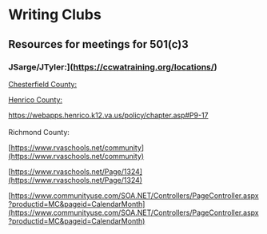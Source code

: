 


# Writing Clubs

## Resources for meetings for 501(c)3


### JSarge/JTyler:](https://ccwatraining.org/locations/)



[Chesterfield County:](http://mychesterfieldschools.com/community/facilities/)

  

[Henrico County:](https://webapps.henrico.k12.va.us/policy/chapter.asp#P11-09)  

[https://webapps.henrico.k12.va.us/policy/chapter.asp#P9-17  
](https://webapps.henrico.k12.va.us/policy/chapter.asp#P9-17)  
Richmond County:

[https://www.rvaschools.net/community](https://www.rvaschools.net/community)  

[https://www.rvaschools.net/Page/1324](https://www.rvaschools.net/Page/1324)

[](https://www.rvaschools.net/Page/1324)[https://www.communityuse.com/SOA.NET/Controllers/PageController.aspx?productid=MC&pageid=CalendarMonth](https://www.communityuse.com/SOA.NET/Controllers/PageController.aspx?productid=MC&pageid=CalendarMonth)
<!--stackedit_data:
eyJoaXN0b3J5IjpbNDAwMjg2NDA1XX0=
-->